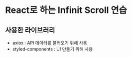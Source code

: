 # React로 하는 Infinit Scroll 연습

## 사용한 라이브러리
- axiox : API 데이터를 불러오기 위해 사용
- styled-components : UI 만들기 위해 사용
